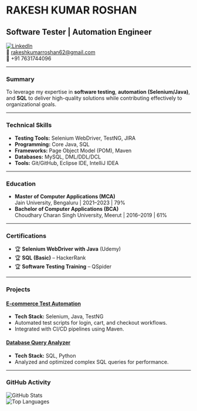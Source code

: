 # RAKESH KUMAR ROSHAN  
## Software Tester | Automation Engineer  

[![LinkedIn](https://img.shields.io/badge/LinkedIn-Connect-%230A66C2?style=flat&logo=linkedin)](https://www.linkedin.com/in/rakesh9254/)  
📧 rakeshkumarroshan62@gmail.com  
📱 +91 7631744096  

---

### **Summary**  
To leverage my expertise in **software testing**, **automation (Selenium/Java)**, and **SQL** to deliver high-quality solutions while contributing effectively to organizational goals.  

---

### **Technical Skills**  
- **Testing Tools:** Selenium WebDriver, TestNG, JIRA  
- **Programming:** Core Java, SQL  
- **Frameworks:** Page Object Model (POM), Maven  
- **Databases:** MySQL, DML/DDL/DCL  
- **Tools:** Git/GitHub, Eclipse IDE, IntelliJ IDEA 

---

### **Education**  
- **Master of Computer Applications (MCA)**  
  Jain University, Bengaluru | 2021–2023 | 79%  
- **Bachelor of Computer Applications (BCA)**  
  Choudhary Charan Singh University, Meerut | 2016–2019 | 61%  

---

### **Certifications**  
- 🏆 **Selenium WebDriver with Java** (Udemy)  
- 🏆 **SQL (Basic)** – HackerRank  
- 🏆 **Software Testing Training** – QSpider  

---

### **Projects**  
#### [E-commerce Test Automation](https://github.com/Rakesh9254/Selenium)  
- **Tech Stack:** Selenium, Java, TestNG  
- Automated test scripts for login, cart, and checkout workflows.  
- Integrated with CI/CD pipelines using Maven.  

#### [Database Query Analyzer](https://github.com/Rakesh9254/your-project-repo)  
- **Tech Stack:** SQL, Python  
- Analyzed and optimized complex SQL queries for performance.  

---

### **GitHub Activity**  
![GitHub Stats](https://github-readme-stats.vercel.app/api?username=Rakesh9254&show_icons=true&theme=dark)  
![Top Languages](https://github-readme-stats.vercel.app/api/top-langs/?username=Rakesh9254&layout=compact&theme=dark)  
